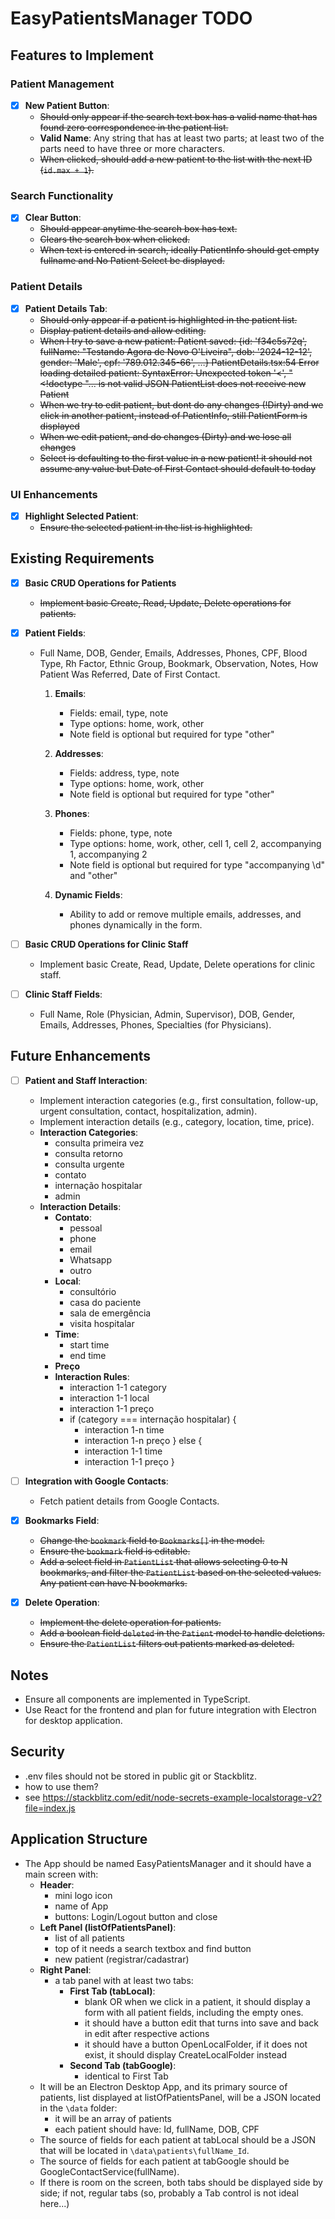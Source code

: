 # EasyPatientsManager TODO

## Features to Implement

### Patient Management

- [x] **New Patient Button**:
  - ~~Should only appear if the search text box has a valid name that has found zero correspondence in the patient list.~~
  - **Valid Name**: Any string that has at least two parts; at least two of the parts need to have three or more characters.
  - ~~When clicked, should add a new patient to the list with the next ID (`id.max + 1`).~~

### Search Functionality

- [x] **Clear Button**:
  - ~~Should appear anytime the search box has text.~~
  - ~~Clears the search box when clicked.~~
  - ~~When text is entered in search, ideally PatientInfo should get empty fullname and No Patient Select be displayed.~~

### Patient Details

- [x] **Patient Details Tab**:
  - ~~Should only appear if a patient is highlighted in the patient list.~~
  - ~~Display patient details and allow editing.~~
  - ~~When I try to save a new patient: Patient saved: {id: 'f34c5s72q', fullName: "Testando Agora de Novo O'Liveira", dob: '2024-12-12', gender: 'Male', cpf: '789.012.345-66', …} PatientDetails.tsx:54 Error loading detailed patient: SyntaxError: Unexpected token '<', "<!doctype "... is not valid JSON PatientList does not receive new Patient~~
  - ~~When we try to edit patient, but dont do any changes (!Dirty) and we click in another patient, instead of PatientInfo, still PatientForm is displayed~~
  - ~~When we edit patient, and do changes (Dirty) and we lose all changes~~
  - ~~Select is defaulting to the first value in a new patient! it should not assume any value but Date of First Contact should default to today~~

### UI Enhancements

- [x] **Highlight Selected Patient**:
  - ~~Ensure the selected patient in the list is highlighted.~~

## Existing Requirements

- [x] **Basic CRUD Operations for Patients**
  - ~~Implement basic Create, Read, Update, Delete operations for patients.~~
- [x] **Patient Fields**:
  - Full Name, DOB, Gender, Emails, Addresses, Phones, CPF, Blood Type, Rh Factor, Ethnic Group, Bookmark, Observation, Notes, How Patient Was Referred, Date of First Contact.
    1. **Emails**:
       - Fields: email, type, note
       - Type options: home, work, other
       - Note field is optional but required for type "other"

    2. **Addresses**:
       - Fields: address, type, note
       - Type options: home, work, other
       - Note field is optional but required for type "other"

    3. **Phones**:
       - Fields: phone, type, note
       - Type options: home, work, other, cell 1, cell 2, accompanying 1, accompanying 2
       - Note field is optional but required for type "accompanying \d" and "other"

    4. **Dynamic Fields**:
       - Ability to add or remove multiple emails, addresses, and phones dynamically in the form.

- [ ] **Basic CRUD Operations for Clinic Staff**
  - Implement basic Create, Read, Update, Delete operations for clinic staff.
- [ ] **Clinic Staff Fields**:
  - Full Name, Role (Physician, Admin, Supervisor), DOB, Gender, Emails, Addresses, Phones, Specialties (for Physicians).

## Future Enhancements

- [ ] **Patient and Staff Interaction**:
  - Implement interaction categories (e.g., first consultation, follow-up, urgent consultation, contact, hospitalization, admin).
  - Implement interaction details (e.g., category, location, time, price).
  - **Interaction Categories**:
    - consulta primeira vez
    - consulta retorno
    - consulta urgente
    - contato
    - internação hospitalar
    - admin
  - **Interaction Details**:
    - **Contato**:
      - pessoal
      - phone
      - email
      - Whatsapp
      - outro
    - **Local**:
      - consultório
      - casa do paciente
      - sala de emergência
      - visita hospitalar
    - **Time**:
      - start time
      - end time
    - **Preço**
    - **Interaction Rules**:
      - interaction 1-1 category
      - interaction 1-1 local
      - interaction 1-1 preço
      - if (category === internação hospitalar) {
        - interaction 1-n time
        - interaction 1-n preço
      } else {
        - interaction 1-1 time
        - interaction 1-1 preço
      }

- [ ] **Integration with Google Contacts**:
  - Fetch patient details from Google Contacts.

- [x] **Bookmarks Field**:
  - ~~Change the `bookmark` field to `Bookmarks[]` in the model.~~
  - ~~Ensure the `bookmark` field is editable.~~
  - ~~Add a select field in `PatientList` that allows selecting 0 to N bookmarks, and filter the `PatientList` based on the selected values. Any patient can have N bookmarks.~~

- [x] **Delete Operation**:
  - ~~Implement the delete operation for patients.~~
  - ~~Add a boolean field `deleted` in the `Patient` model to handle deletions.~~
  - ~~Ensure the `PatientList` filters out patients marked as deleted.~~

## Notes

- Ensure all components are implemented in TypeScript.
- Use React for the frontend and plan for future integration with Electron for desktop application.

## Security ##
- .env files should not be stored in public git or Stackblitz.
- how to use them?
- see https://stackblitz.com/edit/node-secrets-example-localstorage-v2?file=index.js

## Application Structure

- The App should be named EasyPatientsManager and it should have a main screen with:
  - **Header**:
    - mini logo icon
    - name of App
    - buttons: Login/Logout button and close
  - **Left Panel (listOfPatientsPanel)**:
    - list of all patients
    - top of it needs a search textbox and find button
    - new patient (registrar/cadastrar)
  - **Right Panel**:
    - a tab panel with at least two tabs:
      - **First Tab (tabLocal)**:
        - blank OR when we click in a patient, it should display a form with all patient fields, including the empty ones.
        - it should have a button edit that turns into save and back in edit after respective actions
        - it should have a button OpenLocalFolder, if it does not exist, it should display CreateLocalFolder instead
      - **Second Tab (tabGoogle)**:
        - identical to First Tab
  - It will be an Electron Desktop App, and its primary source of patients, list displayed at listOfPatientsPanel, will be a JSON located in the `\data` folder:
    - it will be an array of patients
    - each patient should have: Id, fullName, DOB, CPF
  - The source of fields for each patient at tabLocal should be a JSON that will be located in `\data\patients\fullName_Id`.
  - The source of fields for each patient at tabGoogle should be GoogleContactService(fullName).
  - If there is room on the screen, both tabs should be displayed side by side; if not, regular tabs (so, probably a Tab control is not ideal here...)